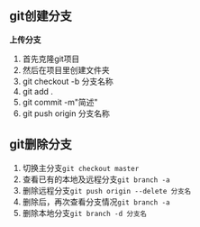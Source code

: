 ## git创建分支

**上传分支**

1. 首先克隆git项目
2. 然后在项目里创建文件夹
3. git checkout -b 分支名称
4. git add .
5. git commit -m"简述"
6. git push origin 分支名称

## git删除分支

1. 切换主分支``git checkout master``
2. 查看已有的本地及远程分支``git branch -a``
3. 删除远程分支``git push origin --delete 分支名``
4. 删除后，再次查看分支情况``git branch -a``
5. 删除本地分支``git branch -d 分支名``
